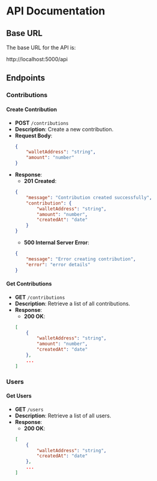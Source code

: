 # API Documentation

## Base URL

The base URL for the API is:

http://localhost:5000/api

## Endpoints

### Contributions

#### Create Contribution

- **POST** `/contributions`
- **Description**: Create a new contribution.
- **Request Body**:
    ```json
    {
        "walletAddress": "string",
        "amount": "number"
    }
    ```
- **Response**:
    - **201 Created**: 
    ```json
    {
        "message": "Contribution created successfully",
        "contribution": {
            "walletAddress": "string",
            "amount": "number",
            "createdAt": "date"
        }
    }
    ```
    - **500 Internal Server Error**: 
    ```json
    {
        "message": "Error creating contribution",
        "error": "error details"
    }
    ```

#### Get Contributions

- **GET** `/contributions`
- **Description**: Retrieve a list of all contributions.
- **Response**:
    - **200 OK**: 
    ```json
    [
        {
            "walletAddress": "string",
            "amount": "number",
            "createdAt": "date"
        },
        ...
    ]
    ```

### Users

#### Get Users

- **GET** `/users`
- **Description**: Retrieve a list of all users.
- **Response**:
    - **200 OK**: 
    ```json
    [
        {
            "walletAddress": "string",
            "createdAt": "date"
        },
        ...
    ]
    ```

